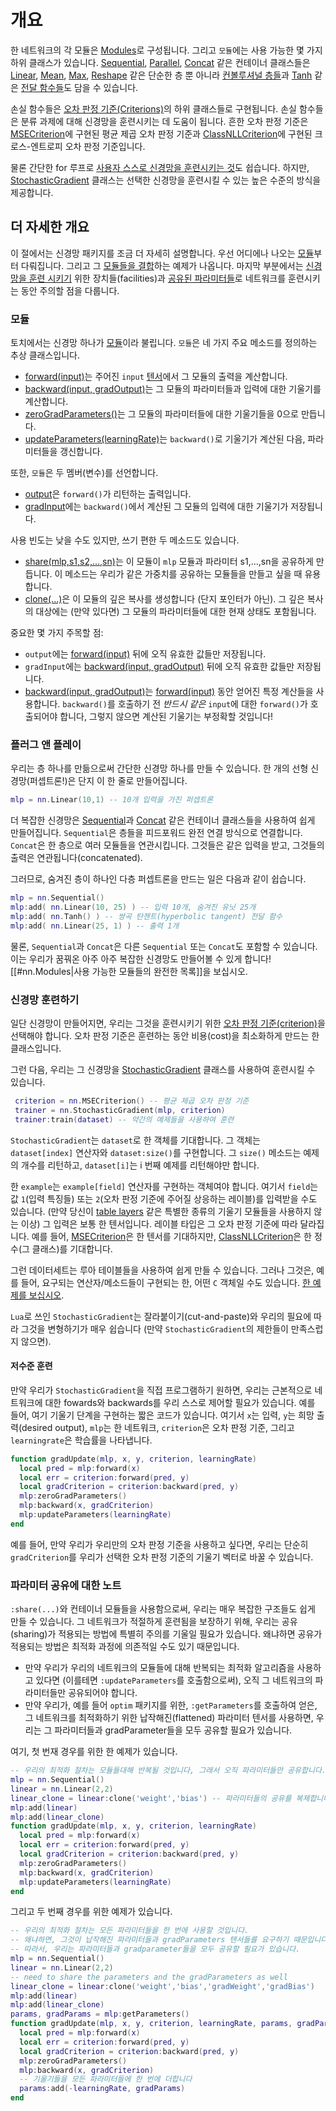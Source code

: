 <a name="nn.overview.dok"></a>
# 개요 #

한 네트워크의 각 모듈은 [Modules](module.md#nn.Modules)로 구성됩니다. 
그리고 `모듈`에는 사용 가능한 몇 가지 하위 클래스가 있습니다.
[Sequential](containers.md#nn.Sequential), [Parallel](containers.md#nn.Parallel), 
[Concat](containers.md#nn.Concat) 같은 컨테이너 클래스들은 
[Linear](simple.md#nn.Linear), [Mean](simple.md#nn.Mean), [Max](simple.md#nn.Max), 
[Reshape](simple.md#nn.Reshape) 같은 단순한 층 뿐 아니라 
[컨볼루셔널 층들](convolution.md)과 [Tanh](transfer.md#nn.Tanh) 같은 [전달 함수들](transfer.md)도 담을 수 있습니다.

손실 함수들은 [오차 판정 기준(Criterions)](criterion.md#nn.Criterions)의 하위 클래스들로 구현됩니다.
손실 함수들은 분류 과제에 대해 신경망을 훈련시키는 데 도움이 됩니다.
흔한 오차 판정 기준은 [MSECriterion](criterion.md#nn.MSECriterion)에 구현된 평균 제곱 오차 판정 기준과
[ClassNLLCriterion](criterion.md#nn.ClassNLLCriterion)에 구현된 크로스-엔트로피 오차 판정 기준입니다.

물론 간단한 for 루프로 [사용자 스스로 신경망을 훈련시키는 것](training.md#nn.DoItYourself)도 쉽습니다.
하지만, [StochasticGradient](training.md#nn.StochasticGradient) 클래스는 선택한 신경망을
훈련시킬 수 있는 높은 수준의 방식을 제공합니다.

## 더 자세한 개요 ##
이 절에서는 신경망 패키지를 조금 더 자세히 설명합니다. 우선 어디에나 나오는 [모듈](#nn.overview.module)부터 
다뤄집니다. 그리고 그 [모듈들을 결합](#nn.overview.plugandplay)하는 예제가 나옵니다.
마지막 부분에서는 [신경망을 훈련 시키기](#nn.overview.training) 위한 장치들(facilities)과 
[공유된 파라미터들](#nn.overview.sharedparams)로 네트워크를 훈련시키는 동안 주의할 점을 다룹니다.

<a name="nn.overview.module"></a>
### 모듈 ###

토치에서는 신경망 하나가 [모듈](module.md#nn.Module)이라 불립니다.
`모듈`은 네 가지 주요 메소드를 정의하는 추상 클래스입니다.

  * [forward(input)](module.md#nn.Module.forward)는 주어진 `input`  [텐서](https://github.com/torch/torch7/blob/master/doc/tensor.md)에서 그 모듈의 출력을 계산합니다.
  * [backward(input, gradOutput)](module.md#nn.Module.backward)는 그 모듈의 파라미터들과 입력에 대한 기울기를 계산합니다.
  * [zeroGradParameters()](module.md#nn.Module.zeroGradParameters)는 그 모듈의 파라미터들에 대한 기울기들을 0으로 만듭니다.
  * [updateParameters(learningRate)](module.md#nn.Module.updateParameters)는 `backward()`로 기울기가 계산된 다음, 파라미터들을 갱신합니다.

또한, `모듈`은 두 멤버(변수)를 선언합니다.

  * [output](module.md#nn.Module.output)은 `forward()`가 리턴하는 출력입니다.
  * [gradInput](module.md#nn.Module.gradInput)에는 `backward()`에서 계산된 그 모듈의 입력에 대한 기울기가 저장됩니다.

사용 빈도는 낮을 수도 있지만, 쓰기 편한 두 메소드도 있습니다.

  * [share(mlp,s1,s2,...,sn)](module.md#nn.Module.share)는 이 모듈이 `mlp` 모듈과 파라미터 s1,...,sn을 공유하게 만듭니다. 이 메소드는 우리가 같은 가중치를 공유하는 모듈들을 만들고 싶을 때 유용합니다.
  * [clone(...)](module.md#nn.Module.clone)은 이 모듈의 깊은 복사를 생성합니다 (단지 포인터가 아닌). 그 깊은 복사의 대상에는 (만약 있다면) 그 모듈의 파라미터들에 대한 현재 상태도 포함됩니다.

중요한 몇 가지 주목할 점:

  * `output`에는 [forward(input)](module.md#nn.Module.forward) 뒤에 오직 유효한 값들만 저장됩니다.
  * `gradInput`에는 [backward(input, gradOutput)](module.md#nn.Module.backward) 뒤에 오직 유효한 값들만 저장됩니다.
  * [backward(input, gradOutput)](module.md#nn.Module.backward)는 [forward(input)](module.md#nn.Module.forward) 동안 얻어진 특정 계산들을 사용합니다. `backward()`를 호출하기 전 _반드시_ _같은_ `input`에 대한 `forward()`가 호출되어야 합니다, 그렇지 않으면 계산된 기울기는 부정확할 것입니다!

<a name="nn.overview.plugandplay"></a>
### 플러그 앤 플레이 ###

우리는 층 하나를 만듦으로써 간단한 신경망 하나를 만들 수 있습니다.
한 개의 선형 신경망(퍼셉트론!)은 단지 이 한 줄로 만들어집니다.
```lua
mlp = nn.Linear(10,1) -- 10개 입력을 가진 퍼셉트론
```

더 복잡한 신경망은 [Sequential](containers.md#nn.Sequential)과 [Concat](containers.md#nn.Concat) 같은
컨테이너 클래스들을 사용하여 쉽게 만들어집니다. `Sequential`은 층들을 피드포워드 완전 연결 방식으로 연결합니다.
`Concat`은 한 층으로 여러 모듈들을 연관시킵니다. 그것들은 같은 입력을 받고, 그것들의 출력은 연관됩니다(concatenated).

그러므로, 숨겨진 층이 하나인 다층 퍼셉트론을 만드는 일은 다음과 같이 쉽습니다.
```lua
mlp = nn.Sequential()
mlp:add( nn.Linear(10, 25) ) -- 입력 10개, 숨겨진 유닛 25개
mlp:add( nn.Tanh() ) -- 쌍곡 탄젠트(hyperbolic tangent) 전달 함수
mlp:add( nn.Linear(25, 1) ) -- 출력 1개
```

물론, `Sequential`과 `Concat`은 다른 `Sequential` 또는 `Concat`도 포함할 수 있습니다.
이는 우리가 꿈꿔온 아주 아주 복잡한 신경망도 만들어볼 수 있게 합니다!
[[#nn.Modules|사용 가능한 모듈들의 완전한 목록]]을 보십시오.

<a name="nn.overview.training"></a>
### 신경망 훈련하기 ###

일단 신경망이 만들어지면, 우리는 그것을 훈련시키기 위한 
[오차 판정 기준(criterion)](criterion.md#nn.Criterions)을 선택해야 합니다.
오차 판정 기준은 훈련하는 동안 비용(cost)을 최소화하게 만드는 한 클래스입니다. 

그런 다음, 우리는 그 신경망을 [StochasticGradient](training.md#nn.StochasticGradient)
클래스를 사용하여 훈련시킬 수 있습니다.

```lua
 criterion = nn.MSECriterion() -- 평균 제곱 오차 판정 기준
 trainer = nn.StochasticGradient(mlp, criterion)
 trainer:train(dataset) -- 약간의 예제들을 사용하여 훈련
```

`StochasticGradient`는 `dataset`로 한 객체를 기대합니다. 
그 객체는 `dataset[index]` 연산자와 `dataset:size()`를 구현합니다.
그 `size()` 메소드는 예제의 개수를 리턴하고, 
`dataset[i]`는 i 번째 예제를 리턴해야만 합니다.

한 `example`는 `example[field]` 연산자를 구현하는 객체여야 합니다.
여기서 `field`는 값 `1`(입력 특징들) 또는 `2`(오차 판정 기준에 주어질 상응하는 레이블)를 입력받을 수도 있습니다.
(만약 당신이 [table layers](table.md#nn.TableLayers) 같은 특별한 종류의 기울기 모듈들을 사용하지 않는 이상) 그 입력은 보통 한 텐서입니다. 레이블 타입은 그 오차 판정 기준에 따라 달라집니다. 
예를 들어, [MSECriterion](criterion.md#nn.MSECriterion)은 한 텐서를 기대하지만,
[ClassNLLCriterion](criterion.md#nn.ClassNLLCriterion)은 한 정수(그 클래스)를 기대합니다.

그런 데이터세트는 루아 테이블들을 사용하여 쉽게 만들 수 있습니다.
그러나 그것은, 예를 들어, 요구되는 연산자/메소드들이 구현되는 한, 어떤 `C` 객체일 수도 있습니다.
[한 예제를 보십시오](containers.md#nn.DoItStochasticGradient).

`Lua`로 쓰인 `StochasticGradient`는 잘라붙이기(cut-and-paste)와 
우리의 필요에 따라 그것을 변형하기가 매우 쉽습니다 (만약 `StochasticGradient`의 제한들이 만족스럽지 않으면).

<a name="nn.overview.lowlevel"></a>
#### 저수준 훈련 ####

만약 우리가 `StochasticGradient`을 직접 프로그램하기 원하면,
우리는 근본적으로 네트워크에 대한 fowards와 backwards를 우리 스스로 제어할 필요가 있습니다.
예를 들어, 여기 기울기 단계을 구현하는 짧은 코드가 있습니다. 
여기서 `x`는 입력, `y`는 희망 출력(desired output), `mlp`는 한 네트워크, `criterion`은 오차 판정 기준, 
그리고 `learningrate`은 학습률을 나타냅니다.

```lua
function gradUpdate(mlp, x, y, criterion, learningRate) 
  local pred = mlp:forward(x)
  local err = criterion:forward(pred, y)
  local gradCriterion = criterion:backward(pred, y)
  mlp:zeroGradParameters()
  mlp:backward(x, gradCriterion)
  mlp:updateParameters(learningRate)
end
```
예를 들어, 만약 우리가 우리만의 오차 판정 기준을 사용하고 싶다면, 
우리는 단순히 `gradCriterion`를 우리가 선택한 오차 판정 기준의
기울기 벡터로 바꿀 수 있습니다.

<a name="nn.overview.sharedparams"></a>
### 파라미터 공유에 대한 노트 ###

`:share(...)`와 컨테이너 모듈들을 사용함으로써, 우리는 매우 복잡한 구조들도
쉽게 만들 수 있습니다. 그 네트워크가 적절하게 훈련됨을 보장하기 위해,
우리는 공유(sharing)가 적용되는 방법에 특별히 주의를 기울일 필요가 있습니다.
왜냐하면 공유가 적용되는 방법은 최적화 과정에 의존적일 수도 있기 때문입니다.

* 만약 우리가 우리의 네트워크의 모듈들에 대해 반복되는 최적화 알고리즘을 사용하고 있다면 (이를테면 `:updateParameters`를 호출함으로써), 오직 그 네트워크의 파라미터들만 공유되어야 합니다.
* 만약 우리가, 예를 들어 `optim` 패키지를 위한, `:getParameters`를 호출하여 얻은, 그 네트워크를 최적화하기 위한 납작해진(flattened) 파라미터 텐서를 사용하면, 우리는 그 파라미터들과 gradParameter들을 모두 공유할 필요가 있습니다.

여기, 첫 번재 경우를 위한 한 예제가 있습니다.

```lua
-- 우리의 최적화 절차는 모듈들대해 반복될 것입니다, 그래서 오직 파라미터들만 공유합니다.
mlp = nn.Sequential()
linear = nn.Linear(2,2)
linear_clone = linear:clone('weight','bias') -- 파라미터들의 공유를 복제합니다.
mlp:add(linear)
mlp:add(linear_clone)
function gradUpdate(mlp, x, y, criterion, learningRate) 
  local pred = mlp:forward(x)
  local err = criterion:forward(pred, y)
  local gradCriterion = criterion:backward(pred, y)
  mlp:zeroGradParameters()
  mlp:backward(x, gradCriterion)
  mlp:updateParameters(learningRate)
end
```

그리고 두 번째 경우를 위한 예제가 있습니다.

```lua
-- 우리의 최적화 절차는 모든 파라미터들을 한 번에 사용할 것입니다.
-- 왜냐하면, 그것이 납작해진 파라미터들과 gradParameters 텐서들를 요구하기 때문입니다.
-- 따라서, 우리는 파라미터들과 gradparameter들을 모두 공유할 필요가 있습니다.
mlp = nn.Sequential()
linear = nn.Linear(2,2)
-- need to share the parameters and the gradParameters as well
linear_clone = linear:clone('weight','bias','gradWeight','gradBias')
mlp:add(linear)
mlp:add(linear_clone)
params, gradParams = mlp:getParameters()
function gradUpdate(mlp, x, y, criterion, learningRate, params, gradParams)
  local pred = mlp:forward(x)
  local err = criterion:forward(pred, y)
  local gradCriterion = criterion:backward(pred, y)
  mlp:zeroGradParameters()
  mlp:backward(x, gradCriterion)
  -- 기울기들을 모든 파라미터들에 한 번에 더합니다
  params:add(-learningRate, gradParams)
end
```
